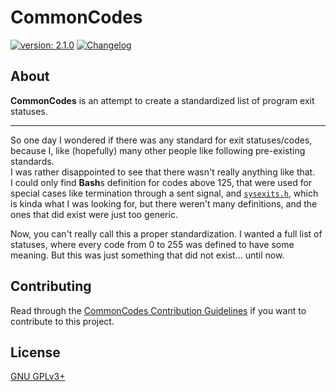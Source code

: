 # CommonCodes #

[version_shield]: https://img.shields.io/badge/version-2.1.0-blue.svg
[latest_release]: https://mfederczuk.github.io/commoncodes "Latest Release"
[![version: 2.1.0][version_shield]][latest_release]
[![Changelog](https://img.shields.io/badge/-Changelog-blue.svg)](./CHANGELOG.md "Changelog")

## About ##

**CommonCodes** is an attempt to create a standardized list of program exit
 statuses.

---

So one day I wondered if there was any standard for exit statuses/codes, because
 I, like (hopefully) many other people like following pre-existing standards.  
I was rather disappointed to see that there wasn't really anything like that.  
I could only find **Bash**s definition for codes above 125, that were used for
 special cases like termination through a sent signal, and
 [`sysexits.h`](https://man.openbsd.org/sysexits), which is kinda what I was
 looking for, but there weren't many definitions, and the ones that did exist
 were just too generic.

Now, you can't really call this a proper standardization. I wanted a full list
 of statuses, where every code from 0 to 255 was defined to have some meaning.
 But this was just something that did not exist... until now.

## Contributing ##

Read through the [CommonCodes Contribution Guidelines](./CONTRIBUTING.md)
 if you want to contribute to this project.

## License ##

[GNU GPLv3+](./LICENSE)

